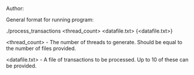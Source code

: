 Author: 

General format for running program:

./process_transactions <thread_count> <datafile.txt> {<datafile.txt>}

<thread_count>	- The number of threads to generate. Should be equal to the number of files provided.

<datafile.txt> 	- A file of transactions to be processed. Up to 10 of these can be provided.


